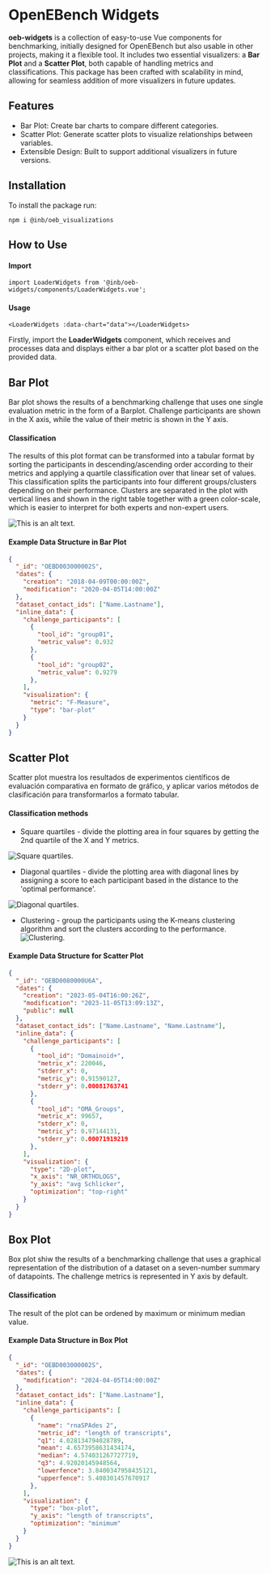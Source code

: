 # OpenEBench Widgets

**oeb-widgets** is a collection of easy-to-use Vue components for benchmarking, initially designed for OpenEBench but also usable in other projects, making it a flexible tool. It includes two essential visualizers: a **Bar Plot** and a **Scatter Plot**, both capable of handling metrics and classifications. This package has been crafted with scalability in mind, allowing for seamless addition of more visualizers in future updates.

## Features

* Bar Plot: Create bar charts to compare different categories.
* Scatter Plot: Generate scatter plots to visualize relationships between variables.
* Extensible Design: Built to support additional visualizers in future versions.

## Installation

To install the package run:

```
npm i @inb/oeb_visualizations
```

## How to Use

#### Import

```
import LoaderWidgets from '@inb/oeb-widgets/components/LoaderWidgets.vue';
```

#### Usage

```
<LoaderWidgets :data-chart="data"></LoaderWidgets>
```

Firstly, import the **LoaderWidgets** component, which receives and processes data and displays either a bar plot or a scatter plot based on the provided data.

## Bar Plot

Bar plot shows the results of a benchmarking challenge that uses one single evaluation metric in the form of a Barplot. Challenge participants are shown in the X axis, while the value of their metric is shown in the Y axis.

#### Classification

The results of this plot format can be transformed into a tabular format by sorting the participants in descending/ascending order according to their metrics and applying a quartile classification over that linear set of values. This classification splits the participants into four different groups/clusters depending on their performance. Clusters are separated in the plot with vertical lines and shown in the right table together with a green color-scale, which is easier to interpret for both experts and non-expert users.

![This is an alt text.](https://github.com/inab/oeb-widgets/blob/main/static/widgetsPicture/Barplot.png)

#### Example Data Structure in Bar Plot

```json
{
  "_id": "OEBD003000002S",
  "dates": {
    "creation": "2018-04-09T00:00:00Z",
    "modification": "2020-04-05T14:00:00Z"
  },
  "dataset_contact_ids": ["Name.Lastname"],
  "inline_data": {
    "challenge_participants": [
      {
        "tool_id": "group01",
        "metric_value": 0.932
      },
      {
        "tool_id": "group02",
        "metric_value": 0.9279
      },
    ],
    "visualization": {
      "metric": "F-Measure",
      "type": "bar-plot"
    }
  }
}

```

## Scatter Plot

Scatter plot muestra los resultados de experimentos científicos de evaluación comparativa en formato de gráfico, y aplicar varios métodos de clasificación para transformarlos a formato tabular.

#### Classification methods

* Square quartiles - divide the plotting area in four squares by getting the 2nd quartile of the X and Y metrics.

![Square quartiles.](https://github.com/inab/oeb-widgets/blob/main/static/widgetsPicture/scatter-square.png)

* Diagonal quartiles - divide the plotting area with diagonal lines by assigning a score to each participant based in the distance to the 'optimal performance'.

![Diagonal quartiles.](https://github.com/inab/oeb-widgets/blob/main/static/widgetsPicture/scatter-diagonal.png)

* Clustering - group the participants using the K-means clustering algorithm and sort the clusters according to the performance.
![Clustering.](https://github.com/inab/oeb-widgets/blob/main/static/widgetsPicture/scatter-cluster.png)

#### Example Data Structure for Scatter Plot

```json
{
  "_id": "OEBD0080000U6A",
  "dates": {
    "creation": "2023-05-04T16:00:26Z",
    "modification": "2023-11-05T13:09:13Z",
    "public": null
  },
  "dataset_contact_ids": ["Name.Lastname", "Name.Lastname"],
  "inline_data": {
    "challenge_participants": [
      {
        "tool_id": "Domainoid+",
        "metric_x": 220046,
        "stderr_x": 0,
        "metric_y": 0.91590127,
        "stderr_y": 0.00081763741
      },
      {
        "tool_id": "OMA_Groups",
        "metric_x": 99657,
        "stderr_x": 0,
        "metric_y": 0.97144131,
        "stderr_y": 0.00071919219
      },
    ],
    "visualization": {
      "type": "2D-plot",
      "x_axis": "NR_ORTHOLOGS",
      "y_axis": "avg Schlicker",
      "optimization": "top-right"
    }
  }
}

```

## Box Plot

Box plot shiw the results of a benchmarking challenge that uses a graphical representation of the distribution of a dataset on a seven-number summary of datapoints. The challenge metrics is represented in Y axis by default.

#### Classification

The result of the plot can be ordened by maximum or minimum median value.

#### Example Data Structure in Box Plot

```json
{
  "_id": "OEBD003000002S",
  "dates": {
    "modification": "2024-04-05T14:00:00Z"
  },
  "dataset_contact_ids": ["Name.Lastname"],
  "inline_data": {
    "challenge_participants": [
      {
        "name": "rnaSPAdes 2",
        "metric_id": "length of transcripts",
        "q1": 4.028134794028789,
        "mean": 4.6573958631434174,
        "median": 4.574031267727719,
        "q3": 4.92020145948564,
        "lowerfence": 3.8400347958435121,
        "upperfence": 5.408301457670917
      },
    ],
    "visualization": {
      "type": "box-plot",
      "y_axis": "length of transcripts",
      "optimization": "minimum"
    }
  }
}

```
![This is an alt text.](https://github.com/inab/oeb-widgets/blob/main/static/widgetsPicture/BoxPlot.png)